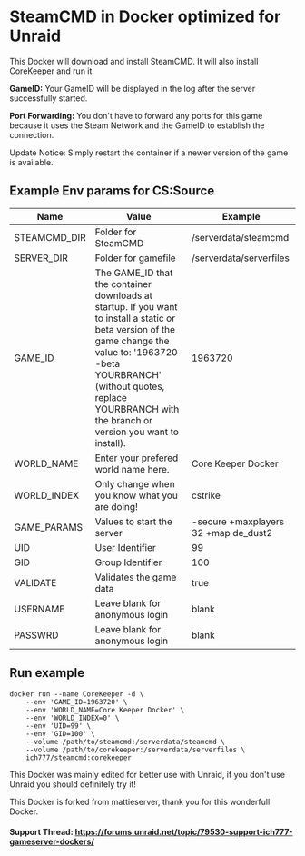 # SteamCMD in Docker optimized for Unraid
This Docker will download and install SteamCMD. It will also install CoreKeeper and run it.

**GameID:** Your GameID will be displayed in the log after the server successfully started.

**Port Forwarding:** You don't have to forward any ports for this game because it uses the Steam Network and the GameID to establish the connection.

Update Notice: Simply restart the container if a newer version of the game is available.

## Example Env params for CS:Source
| Name | Value | Example |
| --- | --- | --- |
| STEAMCMD_DIR | Folder for SteamCMD | /serverdata/steamcmd |
| SERVER_DIR | Folder for gamefile | /serverdata/serverfiles |
| GAME_ID | The GAME_ID that the container downloads at startup. If you want to install a static or beta version of the game change the value to: '1963720 -beta YOURBRANCH' (without quotes, replace YOURBRANCH with the branch or version you want to install). | 1963720 |
| WORLD_NAME | Enter your prefered world name here. | Core Keeper Docker |
| WORLD_INDEX | Only change when you know what you are doing! | cstrike |
| GAME_PARAMS | Values to start the server | -secure +maxplayers 32 +map de_dust2 |
| UID | User Identifier | 99 |
| GID | Group Identifier | 100 |
| VALIDATE | Validates the game data | true |
| USERNAME | Leave blank for anonymous login | blank |
| PASSWRD | Leave blank for anonymous login | blank |

## Run example
```
docker run --name CoreKeeper -d \
	--env 'GAME_ID=1963720' \
	--env 'WORLD_NAME=Core Keeper Docker' \
	--env 'WORLD_INDEX=0' \
	--env 'UID=99' \
	--env 'GID=100' \
	--volume /path/to/steamcmd:/serverdata/steamcmd \
	--volume /path/to/corekeeper:/serverdata/serverfiles \
	ich777/steamcmd:corekeeper
```

This Docker was mainly edited for better use with Unraid, if you don't use Unraid you should definitely try it!

This Docker is forked from mattieserver, thank you for this wonderfull Docker.

#### Support Thread: https://forums.unraid.net/topic/79530-support-ich777-gameserver-dockers/